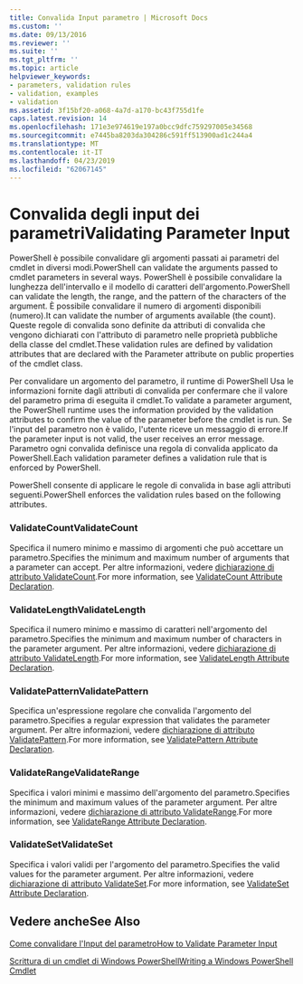 ```yaml
---
title: Convalida Input parametro | Microsoft Docs
ms.custom: ''
ms.date: 09/13/2016
ms.reviewer: ''
ms.suite: ''
ms.tgt_pltfrm: ''
ms.topic: article
helpviewer_keywords:
- parameters, validation rules
- validation, examples
- validation
ms.assetid: 3f15bf20-a068-4a7d-a170-bc43f755d1fe
caps.latest.revision: 14
ms.openlocfilehash: 171e3e974619e197a0bcc9dfc759297005e34568
ms.sourcegitcommit: e7445ba8203da304286c591ff513900ad1c244a4
ms.translationtype: MT
ms.contentlocale: it-IT
ms.lasthandoff: 04/23/2019
ms.locfileid: "62067145"
---
```

# <a name="validating-parameter-input"></a><span data-ttu-id="40358-102">Convalida degli input dei parametri</span><span class="sxs-lookup"><span data-stu-id="40358-102">Validating Parameter Input</span></span>

<span data-ttu-id="40358-103">PowerShell è possibile convalidare gli argomenti passati ai parametri del cmdlet in diversi modi.</span><span class="sxs-lookup"><span data-stu-id="40358-103">PowerShell can validate the arguments passed to cmdlet parameters in several ways.</span></span>
<span data-ttu-id="40358-104">PowerShell è possibile convalidare la lunghezza dell'intervallo e il modello di caratteri dell'argomento.</span><span class="sxs-lookup"><span data-stu-id="40358-104">PowerShell can validate the length, the range, and the pattern of the characters of the argument.</span></span>
<span data-ttu-id="40358-105">È possibile convalidare il numero di argomenti disponibili (numero).</span><span class="sxs-lookup"><span data-stu-id="40358-105">It can validate the number of arguments available (the count).</span></span>
<span data-ttu-id="40358-106">Queste regole di convalida sono definite da attributi di convalida che vengono dichiarati con l'attributo di parametro nelle proprietà pubbliche della classe del cmdlet.</span><span class="sxs-lookup"><span data-stu-id="40358-106">These validation rules are defined by validation attributes that are declared with the Parameter attribute on public properties of the cmdlet class.</span></span>

<span data-ttu-id="40358-107">Per convalidare un argomento del parametro, il runtime di PowerShell Usa le informazioni fornite dagli attributi di convalida per confermare che il valore del parametro prima di eseguita il cmdlet.</span><span class="sxs-lookup"><span data-stu-id="40358-107">To validate a parameter argument, the PowerShell runtime uses the information provided by the validation attributes to confirm the value of the parameter before the cmdlet is run.</span></span>
<span data-ttu-id="40358-108">Se l'input del parametro non è valido, l'utente riceve un messaggio di errore.</span><span class="sxs-lookup"><span data-stu-id="40358-108">If the parameter input is not valid, the user receives an error message.</span></span>
<span data-ttu-id="40358-109">Parametro ogni convalida definisce una regola di convalida applicato da PowerShell.</span><span class="sxs-lookup"><span data-stu-id="40358-109">Each validation parameter defines a validation rule that is enforced by PowerShell.</span></span>

<span data-ttu-id="40358-110">PowerShell consente di applicare le regole di convalida in base agli attributi seguenti.</span><span class="sxs-lookup"><span data-stu-id="40358-110">PowerShell enforces the validation rules based on the following attributes.</span></span>

### <a name="validatecount"></a><span data-ttu-id="40358-111">ValidateCount</span><span class="sxs-lookup"><span data-stu-id="40358-111">ValidateCount</span></span>

<span data-ttu-id="40358-112">Specifica il numero minimo e massimo di argomenti che può accettare un parametro.</span><span class="sxs-lookup"><span data-stu-id="40358-112">Specifies the minimum and maximum number of arguments that a parameter can accept.</span></span>
<span data-ttu-id="40358-113">Per altre informazioni, vedere [dichiarazione di attributo ValidateCount](./validatecount-attribute-declaration.md).</span><span class="sxs-lookup"><span data-stu-id="40358-113">For more information, see [ValidateCount Attribute Declaration](./validatecount-attribute-declaration.md).</span></span>

### <a name="validatelength"></a><span data-ttu-id="40358-114">ValidateLength</span><span class="sxs-lookup"><span data-stu-id="40358-114">ValidateLength</span></span>

<span data-ttu-id="40358-115">Specifica il numero minimo e massimo di caratteri nell'argomento del parametro.</span><span class="sxs-lookup"><span data-stu-id="40358-115">Specifies the minimum and maximum number of characters in the parameter argument.</span></span>
<span data-ttu-id="40358-116">Per altre informazioni, vedere [dichiarazione di attributo ValidateLength](./validatelength-attribute-declaration.md).</span><span class="sxs-lookup"><span data-stu-id="40358-116">For more information, see [ValidateLength Attribute Declaration](./validatelength-attribute-declaration.md).</span></span>

### <a name="validatepattern"></a><span data-ttu-id="40358-117">ValidatePattern</span><span class="sxs-lookup"><span data-stu-id="40358-117">ValidatePattern</span></span>

<span data-ttu-id="40358-118">Specifica un'espressione regolare che convalida l'argomento del parametro.</span><span class="sxs-lookup"><span data-stu-id="40358-118">Specifies a regular expression that validates the parameter argument.</span></span>
<span data-ttu-id="40358-119">Per altre informazioni, vedere [dichiarazione di attributo ValidatePattern](./validatepattern-attribute-declaration.md).</span><span class="sxs-lookup"><span data-stu-id="40358-119">For more information, see [ValidatePattern Attribute Declaration](./validatepattern-attribute-declaration.md).</span></span>

### <a name="validaterange"></a><span data-ttu-id="40358-120">ValidateRange</span><span class="sxs-lookup"><span data-stu-id="40358-120">ValidateRange</span></span>

<span data-ttu-id="40358-121">Specifica i valori minimi e massimo dell'argomento del parametro.</span><span class="sxs-lookup"><span data-stu-id="40358-121">Specifies the minimum and maximum values of the parameter argument.</span></span>
<span data-ttu-id="40358-122">Per altre informazioni, vedere [dichiarazione di attributo ValidateRange](./validaterange-attribute-declaration.md).</span><span class="sxs-lookup"><span data-stu-id="40358-122">For more information, see [ValidateRange Attribute Declaration](./validaterange-attribute-declaration.md).</span></span>

### <a name="validateset"></a><span data-ttu-id="40358-123">ValidateSet</span><span class="sxs-lookup"><span data-stu-id="40358-123">ValidateSet</span></span>

<span data-ttu-id="40358-124">Specifica i valori validi per l'argomento del parametro.</span><span class="sxs-lookup"><span data-stu-id="40358-124">Specifies the valid values for the parameter argument.</span></span>
<span data-ttu-id="40358-125">Per altre informazioni, vedere [dichiarazione di attributo ValidateSet](./validateset-attribute-declaration.md).</span><span class="sxs-lookup"><span data-stu-id="40358-125">For more information, see [ValidateSet Attribute Declaration](./validateset-attribute-declaration.md).</span></span>

## <a name="see-also"></a><span data-ttu-id="40358-126">Vedere anche</span><span class="sxs-lookup"><span data-stu-id="40358-126">See Also</span></span>

[<span data-ttu-id="40358-127">Come convalidare l'Input del parametro</span><span class="sxs-lookup"><span data-stu-id="40358-127">How to Validate Parameter Input</span></span>](./how-to-validate-parameter-input.md)

[<span data-ttu-id="40358-128">Scrittura di un cmdlet di Windows PowerShell</span><span class="sxs-lookup"><span data-stu-id="40358-128">Writing a Windows PowerShell Cmdlet</span></span>](./writing-a-windows-powershell-cmdlet.md)

